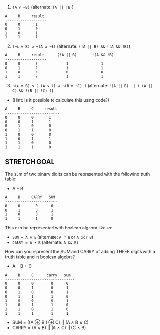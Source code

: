 
1. `(A ∨ ¬B)`   (alternate: `(A || !B)`)
```
A     B     result
-------------------
0     0       1
0     1       0
1     0       1
1     1       1
```

2. `(¬A ∨ B) ∧ ¬(A ∧ ¬B)`   (alternate: `(!A || B) && !(A && !B)`)
```
A     B     result      (!A || B)       !(A && !B)
-------------------
0     0       ?             1               1
0     1       ?             1               1
1     0       ?             0               0
1     1       ?             1               1
```

3. `¬(A ∨ B) ∨ ( (A ∨ C) ∧ ¬(B ∨ ¬C) )`   (alternate: `!(A || B) || ( (A || C) && !(B || !C) )`)
  * (Hint: Is it possible to calculate this using code?)
```
A     B     C     result
-------------------------
0     0     0       1
0     0     1       1
0     1     0       0
0     1     1       0
1     0     0       0
1     0     1       1
1     1     0       0
1     1     1       0
```

<!-- let A,B,C, result;

for (A = 0; A < 2; A++){
  for (B = 0; B < 2; B++){
     for (C = 0; C < 2; C++){
    result = !(A || B) || ( (A || C) && !(B || !C) )
       console.log(`A = ${A}  B = ${B}  C = ${C}  result = ${result}`);
       
}
} -->


## STRETCH GOAL

The sum of two binary digits can be represented with the following truth table:

* A + B
```
A     B     CARRY   SUM
------------------------
0     0       0      0
0     1       0      1
1     0       0      1
1     1       1      0
```
This can be represented with boolean algebra like so:

* `SUM = A ⊕ B`  (alternate: `A ^ B` or `A xor B`)
* `CARRY = A ∧ B`  (alternate: `A && B`)


How can you represent the SUM and CARRY of adding THREE digits with a truth table and in boolean algebra?

* A + B + C
```
A     B     C      carry   sum
--------------------------------
0     0     0        0      0
0     0     1        0      1
0     1     0        0      1
0     1     1        1      0
1     0     0        0      1
1     0     1        1      0
1     1     0        1      0
1     1     1        1      1
```
* SUM = ((A  ⊕ B ) ⊕ C) || (A ∧ B ∧ C)
* CARRY = (A ∧ B) || (A ∧ C) || (C ∧ B) 
